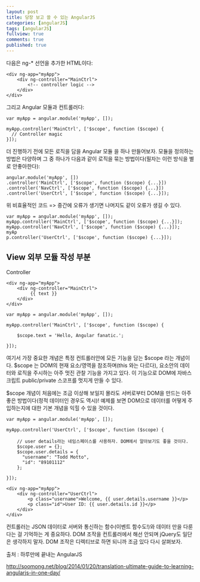 ```yaml
---
layout: post
title: 당장 보고 쓸 수 있는 AngularJS
categories: [angularJS]
tags: [angularJS]
fullview: true
comments: true
published: true
---
```


다음은 ng-* 선언을 추가한 HTML이다:
```
<div ng-app="myApp">
    <div ng-controller="MainCtrl">
        <!-- controller logic -->
    </div>
</div>
```
그리고 Angular 모듈과 컨트롤러다:

```
var myApp = angular.module('myApp', []);

myApp.controller('MainCtrl', ['$scope', function ($scope) {
  // Controller magic
}]);
```
더 진행하기 전에 모든 로직을 담을 Angular 모듈 을 하나 만들어보자. 모듈을 정의하는 방법은 다양하며 그 중 하나가 다음과 같이 로직을 묶는 방법이다(필자는 이런 방식을 별로 안좋아한다):
```
angular.module('myApp', [])
.controller('MainCtrl', ['$scope', function ($scope) {...}])
.controller('NavCtrl', ['$scope', function ($scope) {...}])
.controller('UserCtrl', ['$scope', function ($scope) {...}]);
```
위 비효율적인 코드 => 중간에 오류가 생기면 나머지도 같이 오류가 생길 수 있다.
```
var myApp = angular.module('myApp', []);
myApp.controller('MainCtrl', ['$scope', function ($scope) {...}]);
myApp.controller('NavCtrl', ['$scope', function ($scope) {...}]);
myAp
p.controller('UserCtrl', ['$scope', function ($scope) {...}]);
```
View 외부 모듈 작성 부분
----
Controller
```
<div ng-app="myApp">
    <div ng-controller="MainCtrl">
         {{ text }}
    </div>
</div>
```
```
var myApp = angular.module('myApp', []);

myApp.controller('MainCtrl', ['$scope', function ($scope) {

    $scope.text = 'Hello, Angular fanatic.';

}]);
```
여기서 가장 중요한 개념은 특정 컨트롤러안에 모든 기능을 담는 $scope 라는 개념이다. $scope 는 DOM의 현재 요소/영역을 참조하며(this 와는 다르다), 요소안의 데이터와 로직을 주시하는 아주 멋진 관찰 기능을 가지고 있다. 이 기능으로 DOM에 자바스크립트 public/private 스코프를 멋지게 만들 수 있다.

$scope 개념이 처음에는 조금 이상해 보일지 몰라도 서버로부터 DOM을 만드는 아주 좋은 방법이다(정적 데이터인 경우도 역시)! 예제를 보면 DOM으로 데이터를 어떻게 주입하는지에 대한 기본 개념을 익힐 수 있을 것이다.

```
var myApp = angular.module('myApp', []);

myApp.controller('UserCtrl', ['$scope', function ($scope) {

    // user details라는 네임스페이스를 사용하자. DOM에서 알아보기도 좋을 것이다.
    $scope.user = {};
    $scope.user.details = {
      "username": "Todd Motto",
      "id": "89101112"
    };

}]);
```
```
<div ng-app="myApp">
    <div ng-controller="UserCtrl">
        <p class="username">Welcome, {{ user.details.username }}</p>
        <p class="id">User ID: {{ user.details.id }}</p>
    </div>
</div>
```
컨트롤러는 JSON 데이터로 서버와 통신하는 함수(이벤트 함수도!)와 데이터 만을 다룬다는 걸 기억하는 게 중요하다. DOM 조작을 컨트롤러에서 해선 안되며 jQuery도 일단은 생각하지 말자. DOM 조작은 디렉티브로 하면 되니까 조금 있다 다시 살펴보자.

출처 : 하루만에 끝내는 AngularJS

http://soomong.net/blog/2014/01/20/translation-ultimate-guide-to-learning-angularjs-in-one-day/
